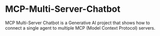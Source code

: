 # MCP-Multi-Server-Chatbot
MCP Multi-Server Chatbot is a Generative AI project that shows how to connect a single agent to multiple MCP (Model Context Protocol) servers.
